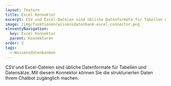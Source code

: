 ```yaml
---
layout: feature
title: Excel Konnektor
excerpt: CSV und Excel-Dateien sind übliche Datenformate für Tabellen und Datensätze. Mit diesem Konnektor können Sie die strukturierten Daten Ihrem Chatbot zugänglich machen.
image: /img/funktionen/wissensdatenbank-excel-connector.png
eleventyNavigation:
  key: Excel Konnektor
  parent: Konnektoren
order: 3
tags:
  - Wissensdatenbanken
---
```


CSV und Excel-Dateien sind übliche Datenformate für Tabellen und Datensätze. Mit diesem Konnektor können Sie die strukturierten Daten Ihrem Chatbot zugänglich machen.

